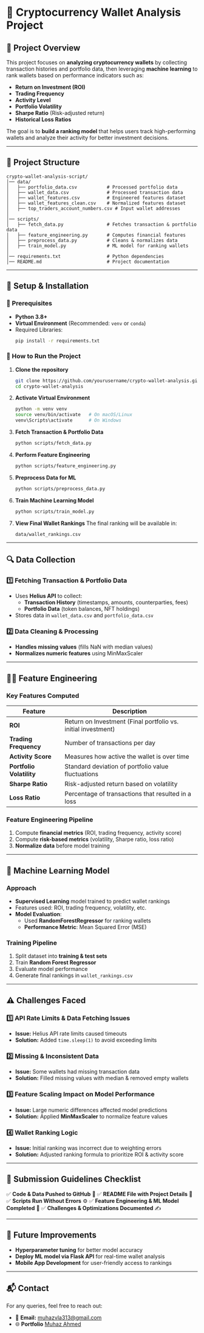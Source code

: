 # 📌 Cryptocurrency Wallet Analysis Project

## 📖 Project Overview

This project focuses on **analyzing cryptocurrency wallets** by collecting transaction histories and portfolio data, then leveraging **machine learning** to rank wallets based on performance indicators such as:

- **Return on Investment (ROI)**
- **Trading Frequency**
- **Activity Level**
- **Portfolio Volatility**
- **Sharpe Ratio** (Risk-adjusted return)
- **Historical Loss Ratios**

The goal is to **build a ranking model** that helps users track high-performing wallets and analyze their activity for better investment decisions.

---

## 📂 Project Structure

```
crypto-wallet-analysis-script/
│── data/
│   ├── portfolio_data.csv           # Processed portfolio data
│   ├── wallet_data.csv              # Processed transaction data
│   ├── wallet_features.csv          # Engineered features dataset
│   ├── wallet_features_clean.csv    # Normalized features dataset
│   ├── top_traders_account_numbers.csv # Input wallet addresses
│
│── scripts/
│   ├── fetch_data.py                # Fetches transaction & portfolio data
│   ├── feature_engineering.py       # Computes financial features
│   ├── preprocess_data.py           # Cleans & normalizes data
│   ├── train_model.py               # ML model for ranking wallets
│
│── requirements.txt                 # Python dependencies
│── README.md                        # Project documentation
```

---

## 🔧 Setup & Installation

### 📌 Prerequisites

- **Python 3.8+**
- **Virtual Environment** (Recommended: `venv` or `conda`)
- Required Libraries:
  ```sh
  pip install -r requirements.txt
  ```

### 🚀 How to Run the Project

1. **Clone the repository**

   ```sh
   git clone https://github.com/yourusername/crypto-wallet-analysis.git
   cd crypto-wallet-analysis
   ```

2. **Activate Virtual Environment**

   ```sh
   python -m venv venv
   source venv/bin/activate   # On macOS/Linux
   venv\Scripts\activate      # On Windows
   ```

3. **Fetch Transaction & Portfolio Data**

   ```sh
   python scripts/fetch_data.py
   ```

4. **Perform Feature Engineering**

   ```sh
   python scripts/feature_engineering.py
   ```

5. **Preprocess Data for ML**

   ```sh
   python scripts/preprocess_data.py
   ```

6. **Train Machine Learning Model**

   ```sh
   python scripts/train_model.py
   ```

7. **View Final Wallet Rankings** The final ranking will be available in:

   ```sh
   data/wallet_rankings.csv
   ```

---

## 🔍 Data Collection

### **1️⃣ Fetching Transaction & Portfolio Data**

- Uses **Helius API** to collect:
  - **Transaction History** (timestamps, amounts, counterparties, fees)
  - **Portfolio Data** (token balances, NFT holdings)
- Stores data in `wallet_data.csv` and `portfolio_data.csv`

### **2️⃣ Data Cleaning & Processing**

- **Handles missing values** (fills NaN with median values)
- **Normalizes numeric features** using MinMaxScaler

---

## 🧑‍💻 Feature Engineering

### **Key Features Computed**

| Feature                  | Description                                                   |
| ------------------------ | ------------------------------------------------------------- |
| **ROI**                  | Return on Investment (Final portfolio vs. initial investment) |
| **Trading Frequency**    | Number of transactions per day                                |
| **Activity Score**       | Measures how active the wallet is over time                   |
| **Portfolio Volatility** | Standard deviation of portfolio value fluctuations            |
| **Sharpe Ratio**         | Risk-adjusted return based on volatility                      |
| **Loss Ratio**           | Percentage of transactions that resulted in a loss            |

### **Feature Engineering Pipeline**

1. Compute **financial metrics** (ROI, trading frequency, activity score)
2. Compute **risk-based metrics** (volatility, Sharpe ratio, loss ratio)
3. **Normalize data** before model training

---

## 🤖 Machine Learning Model

### **Approach**

- **Supervised Learning** model trained to predict wallet rankings
- Features used: ROI, trading frequency, volatility, etc.
- **Model Evaluation**:
  - Used **RandomForestRegressor** for ranking wallets
  - **Performance Metric**: Mean Squared Error (MSE)

### **Training Pipeline**

1. Split dataset into **training & test sets**
2. Train **Random Forest Regressor**
3. Evaluate model performance
4. Generate final rankings in `wallet_rankings.csv`

---

## ⚠️ Challenges Faced

### **1️⃣ API Rate Limits & Data Fetching Issues**

- **Issue:** Helius API rate limits caused timeouts
- **Solution:** Added `time.sleep(1)` to avoid exceeding limits

### **2️⃣ Missing & Inconsistent Data**

- **Issue:** Some wallets had missing transaction data
- **Solution:** Filled missing values with median & removed empty wallets

### **3️⃣ Feature Scaling Impact on Model Performance**

- **Issue:** Large numeric differences affected model predictions
- **Solution:** Applied **MinMaxScaler** to normalize feature values

### **4️⃣ Wallet Ranking Logic**

- **Issue:** Initial ranking was incorrect due to weighting errors
- **Solution:** Adjusted ranking formula to prioritize ROI & activity score

---

## 📌 Submission Guidelines Checklist

✅ **Code & Data Pushed to GitHub** 🔗 ✅ **README File with Project Details** 📄 ✅ **Scripts Run Without Errors** ⚙️ ✅ **Feature Engineering & ML Model Completed** 🚀 ✅ **Challenges & Optimizations Documented** ✍️

---

## 📢 Future Improvements

- **Hyperparameter tuning** for better model accuracy
- **Deploy ML model via Flask API** for real-time wallet analysis
- **Mobile App Development** for user-friendly access to rankings

---

## 📬 Contact

For any queries, feel free to reach out:

- 📧 **Email:** [muhazvla313@gmail.com](mailto\:muhazvla313@gmail.com)
- 🌐 **Portfolio** [Muhaz Ahmed](https://muhazahmed.com)

